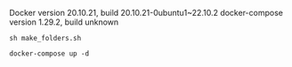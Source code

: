 Docker version 20.10.21, build 20.10.21-0ubuntu1~22.10.2
docker-compose version 1.29.2, build unknown


```
sh make_folders.sh
```
```
docker-compose up -d
```